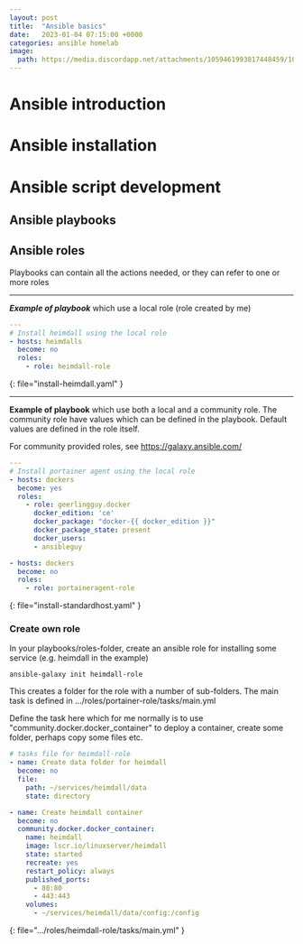 ```yaml
---
layout: post
title:  "Ansible basics"
date:   2023-01-04 07:15:00 +0000
categories: ansible homelab
image:
  path: https://media.discordapp.net/attachments/1059461993817448459/1060603763544555560/Fredrik999_a_black_flying_machine._machine_is_connected_to_smal_b48b9140-cd17-40fc-b33f-6daa877b6f46.png
---
```


# Ansible introduction
# Ansible installation
# Ansible script development
## Ansible playbooks
## Ansible roles
Playbooks can contain all the actions needed, or they can refer to one or more roles

---
***Example of playbook***
which use a local role (role created by me)
```yaml
---
# Install heimdall using the local role
- hosts: heimdalls
  become: no
  roles:
    - role: heimdall-role
```
{: file="install-heimdall.yaml" }

---
**Example of playbook** 
which use both a local and a community role. The community role have values which can be defined in the playbook. Default values are defined in the role itself.

For community provided roles, see https://galaxy.ansible.com/

```yaml
---
# Install portainer agent using the local role
- hosts: dockers
  become: yes
  roles:
    - role: geerlingguy.docker
      docker_edition: 'ce'
      docker_package: "docker-{{ docker_edition }}"
      docker_package_state: present
      docker_users:
      - ansibleguy

- hosts: dockers
  become: no
  roles:
    - role: portaineragent-role
```
{: file="install-standardhost.yaml" }


### Create own role
In your playbooks/roles-folder, create an ansible role for installing some service (e.g. heimdall in the example)
```console
ansible-galaxy init heimdall-role
```
This creates a folder for the role with a number of sub-folders.
The main task is defined in .../roles/portainer-role/tasks/main.yml

Define the task here which for me normally is to use "community.docker.docker_container" to deploy a container, create some folder, perhaps copy some files etc.

```yaml
# tasks file for heimdall-role
- name: Create data folder for heimdall
  become: no
  file:
    path: ~/services/heimdall/data
    state: directory

- name: Create heimdall container
  become: no
  community.docker.docker_container: 
    name: heimdall
    image: lscr.io/linuxserver/heimdall
    state: started
    recreate: yes
    restart_policy: always
    published_ports:
      - 80:80
      - 443:443
    volumes:
      - ~/services/heimdall/data/config:/config
```
{: file=".../roles/heimdall-role/tasks/main.yml" }
